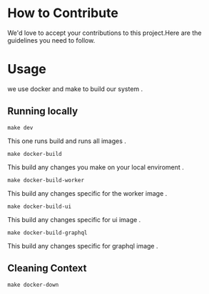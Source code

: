 # How to Contribute 
We'd love to accept your contributions to this project.Here are the guidelines you need to follow.

# Usage
we use docker and make to build our system .

## Running locally

```
make dev
```

This one runs build and runs all images .

```
make docker-build
```

This build any changes you make on your local enviroment .

```
make docker-build-worker
```

This build any changes specific for the worker image .

```
make docker-build-ui
```

This build any changes specific for ui image .

```
make docker-build-graphql
```

This build any changes specific for graphql image .

## Cleaning Context

```
make docker-down
```




